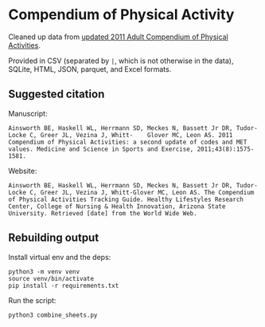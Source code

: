# Compendium of Physical Activity

Cleaned up data from [updated 2011 Adult Compendium of Physical Activities](https://sites.google.com/site/compendiumofphysicalactivities/).

Provided in CSV (separated by `|`, which is not otherwise in the data), SQLite, HTML, JSON, parquet, and Excel formats.

## Suggested citation

Manuscript:

```
Ainsworth BE, Haskell WL, Herrmann SD, Meckes N, Bassett Jr DR, Tudor-Locke C, Greer JL, Vezina J, Whitt-    Glover MC, Leon AS. 2011 Compendium of Physical Activities: a second update of codes and MET values. Medicine and Science in Sports and Exercise, 2011;43(8):1575-1581.
```

Website:

```
Ainsworth BE, Haskell WL, Herrmann SD, Meckes N, Bassett Jr DR, Tudor-Locke C, Greer JL, Vezina J, Whitt-Glover MC, Leon AS. The Compendium of Physical Activities Tracking Guide. Healthy Lifestyles Research Center, College of Nursing & Health Innovation, Arizona State University. Retrieved [date] from the World Wide Web.
```

## Rebuilding output

Install virtual env and the deps:

```
python3 -m venv venv
source venv/bin/activate
pip install -r requirements.txt
```

Run the script:

```
python3 combine_sheets.py
```